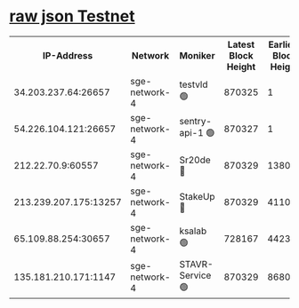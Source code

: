 
[raw json Testnet](https://rpc-check.sget.stavr.tech/sget/rpc-sget-result.json)
=


<table><tr><th>IP-Address</th><th>Network</th><th>Moniker</th><th>Latest Block Height</th><th>Earliest Block Height</th><th>Catching Up</th><th>Tx Index</th><th>Voting Power</th><th>Scan Time</th></tr><tr><td>34.203.237.64:26657</td><td>sge-network-4</td><td>testvld 🟢</td><td>870325</td><td>1</td><td>False</td><td>on</td><td>0</td><td>2023-12-29T23:13:52.844430335UTC</td></tr><tr><td>54.226.104.121:26657</td><td>sge-network-4</td><td>sentry-api-1 🟢</td><td>870327</td><td>1</td><td>False</td><td>on</td><td>0</td><td>2023-12-29T23:14:07.845858312UTC</td></tr><tr><td>212.22.70.9:60557</td><td>sge-network-4</td><td>Sr20de 🔴</td><td>870329</td><td>138001</td><td>False</td><td>on</td><td>99</td><td>2023-12-29T23:14:19.410514404UTC</td></tr><tr><td>213.239.207.175:13257</td><td>sge-network-4</td><td>StakeUp 🔴</td><td>870329</td><td>411001</td><td>False</td><td>off</td><td>100</td><td>2023-12-29T23:14:16.259424346UTC</td></tr><tr><td>65.109.88.254:30657</td><td>sge-network-4</td><td>ksalab 🟢</td><td>728167</td><td>442343</td><td>False</td><td>off</td><td>0</td><td>2023-12-29T23:14:18.980126770UTC</td></tr><tr><td>135.181.210.171:1147</td><td>sge-network-4</td><td>STAVR-Service 🟢</td><td>870329</td><td>868001</td><td>False</td><td>on</td><td>0</td><td>2023-12-29T23:14:16.593879478UTC</td></tr></table>
